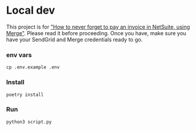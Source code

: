 # Local dev

This project is for ["How to never forget to pay an invoice in NetSuite, using Merge"](https://erpguy.substack.com/p/how-to-never-forget-to-pay-an-invoice-731). Please read it before proceeding. Once you have, make sure you have your SendGrid and Merge credentials ready to go.

### env vars

```
cp .env.example .env
```

### Install

```
poetry install
```

### Run

```
python3 script.py
```

